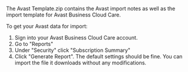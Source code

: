 The Avast Template.zip contains the Avast import notes as well as the import template for Avast Business Cloud Care.

To get your Avast data for import:
1. Sign into your Avast Business Cloud Care account.
2. Go to "Reports"
3. Under "Security" click "Subscription Summary"
4. Click "Generate Report". The default settings should be fine.
You can import the file it downloads without any modifications.
